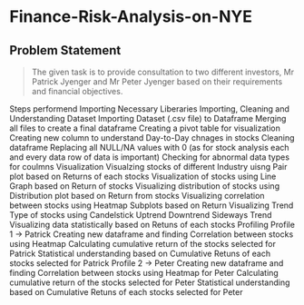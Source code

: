 # Finance-Risk-Analysis-on-NYE
## **Problem Statement**
> The given task is to provide consultation to two different investors, Mr Patrick Jyenger and Mr Peter Jyenger based on their requirements and financial objectives.

Steps performend
Importing Necessary Liberaries
Importing, Cleaning and Understanding Dataset
Importing Dataset (.csv file) to Dataframe
Merging all files to create a final dataframe
Creating a pivot table for visualization
Creating new column to understand Day-to-Day chnages in stocks
Cleaning dataframe
Replacing all NULL/NA values with 0 (as for stock analysis each and every data row of data is important)
Checking for abnormal data types for coulmns
Visualization
Visualzing stocks of different Industry uisng Pair plot based on Returns of each stocks
Visualization of stocks using Line Graph based on Return of stocks
Visualizing distribution of stocks using Distribution plot based on Return from stocks
Visualizing correlation between stocks using Heatmap Subplots based on Return
Visualizing Trend Type of stocks using Candelstick
Uptrend
Downtrend
Sideways Trend
Visualizing data statistically based on Retuns of each stocks
Profiling
Profile 1 -> Patrick
Creating new dataframe and finding Correlation between stocks using Heatmap
Calculating cumulative return of the stocks selected for Patrick
Statistical understanding based on Cumulative Retuns of each stocks selected for Patrick
Profile 2 -> Peter
Creating new dataframe and finding Correlation between stocks using Heatmap for Peter
Calculating cumulative return of the stocks selected for Peter
Statistical understanding based on Cumulative Retuns of each stocks selected for Peter
